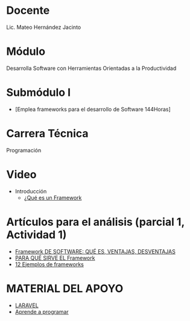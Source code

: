 # Docente
Lic. Mateo Hernández Jacinto

# Módulo
Desarrolla Software con Herramientas Orientadas a la Productividad

# Submódulo I
- [Emplea frameworks para el desarrollo de Software 144Horas] 

# Carrera Técnica
Programación
 
# Video
- Introducción
  - [¿Qué es un Framework](https://www.youtube.com/watch?v=TALDLVNs2ss)
  
# Artículos para el análisis (parcial 1, Actividad 1)
- [ Framework DE SOFTWARE: QUÉ ES, VENTAJAS, DESVENTAJAS](https://www.ticportal.es/glosario-tic/framework-software)
- [ PARA QUÉ SIRVE EL Framework](https://unirfp.unir.net/revista/ingenieria-y-tecnologia/framework/)
- [ 12 Ejemplos de frameworks](https://blog.hubspot.es/website/framework-desarrollo-web)

# MATERIAL DEL APOYO 
- [LARAVEL](https://laravel.com/docs/11.x)
- [Aprende a programar](https://www.w3schools.com/)

